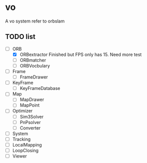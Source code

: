 # vo
A vo system refer to orbslam

## TODO list
- [ ] ORB
  - [x] ORBextractor Finished but FPS only has 15. Need more test
  - [ ] ORBmatcher
  - [ ] ORBVocbulary
- [ ] Frame
  - [ ] FrameDrawer
- [ ] KeyFrame
  - [ ] KeyFrameDatabase
- [ ] Map
  - [ ] MapDrawer
  - [ ] MapPoint
- [ ] Optimizer
  - [ ] Sim3Solver
  - [ ] PnPsolver
  - [ ] Converter
- [ ] System
- [ ] Tracking
- [ ] LocalMapping
- [ ] LoopClosing
- [ ] Viewer
